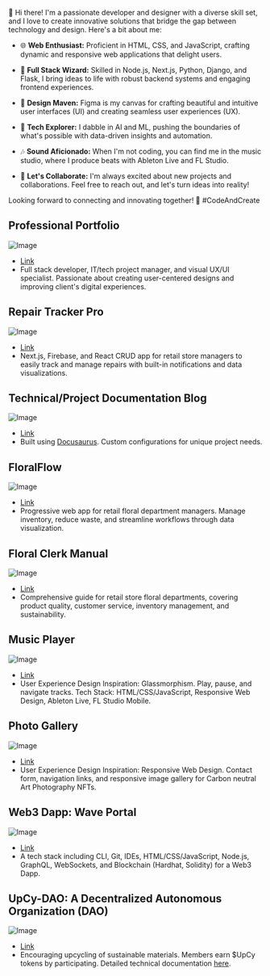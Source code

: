 👋 Hi there! I'm a passionate developer and designer with a diverse skill set, and I love to create innovative solutions that bridge the gap between technology and design. Here's a bit about me:

- 🌐 **Web Enthusiast:** Proficient in HTML, CSS, and JavaScript, crafting dynamic and responsive web applications that delight users.

- 🔗 **Full Stack Wizard:** Skilled in Node.js, Next.js, Python, Django, and Flask, I bring ideas to life with robust backend systems and engaging frontend experiences.

- 🎨 **Design Maven:** Figma is my canvas for crafting beautiful and intuitive user interfaces (UI) and creating seamless user experiences (UX).

- 🤖 **Tech Explorer:** I dabble in AI and ML, pushing the boundaries of what's possible with data-driven insights and automation.

- 🎶 **Sound Aficionado:** When I'm not coding, you can find me in the music studio, where I produce beats with Ableton Live and FL Studio.

- 🚀 **Let's Collaborate:** I'm always excited about new projects and collaborations. Feel free to reach out, and let's turn ideas into reality!

Looking forward to connecting and innovating together! 🚀 #CodeAndCreate

## Professional Portfolio
![Image](https://user-images.githubusercontent.com/66960776/241713093-2e701e8a-6af7-4070-87b3-139e08527a2e.jpg)
- [Link](https://www.asialakay.net/)
- Full stack developer, IT/tech project manager, and visual UX/UI specialist. Passionate about creating user-centered designs and improving client's digital experiences.

## Repair Tracker Pro
![Image](https://user-images.githubusercontent.com/66960776/241755439-c0da04cd-aeef-4ad6-922d-9b7ef7430129.jpg)
- [Link](https://repair-tracker-pro.vercel.app/)
- Next.js, Firebase, and React CRUD app for retail store managers to easily track and manage repairs with built-in notifications and data visualizations.

## Technical/Project Documentation Blog
![Image](https://user-images.githubusercontent.com/66960776/241747305-cd0e0699-23fc-427f-9d7a-5584b92b5924.jpg)
- [Link](https://asialakay-docs-asiakayy.vercel.app/)
- Built using [Docusaurus](https://docusaurus.io/). Custom configurations for unique project needs.

## FloralFlow
![Image](https://user-images.githubusercontent.com/66960776/241738038-0e1425bd-1225-4e96-8bbe-12896eade832.jpg)
- [Link](https://floralflow.vercel.app/)
- Progressive web app for retail floral department managers. Manage inventory, reduce waste, and streamline workflows through data visualization.

## Floral Clerk Manual
![Image](https://user-images.githubusercontent.com/66960776/241741267-4ef525db-97fd-414d-b9ac-6de69c71318c.jpg)
- [Link](https://floral487.gitbook.io/floral-clerk-manual/)
- Comprehensive guide for retail store floral departments, covering product quality, customer service, inventory management, and sustainability.

## Music Player
![Image](https://user-images.githubusercontent.com/66960776/241743313-e04792c3-0142-4476-8c80-a6bc8f1390e5.jpg)
- [Link](https://asiakay.github.io/music/)
- User Experience Design Inspiration: Glassmorphism. Play, pause, and navigate tracks. Tech Stack: HTML/CSS/JavaScript, Responsive Web Design, Ableton Live, FL Studio Mobile.

## Photo Gallery
![Image](https://user-images.githubusercontent.com/66960776/241745147-26b318b6-6fde-43ac-b2fa-5cf7b38acadc.jpg)
- [Link](https://asiakay.github.io/artphotography/)
- User Experience Design Inspiration: Responsive Web Design. Contact form, navigation links, and responsive image gallery for Carbon neutral Art Photography NFTs.

## Web3 Dapp: Wave Portal
![Image](https://user-images.githubusercontent.com/66960776/241746252-664c6ff6-8cd0-4f3c-8841-b15a167aaa72.jpg)
- [Link](https://wave-portal-app-six.vercel.app/)
- A tech stack including CLI, Git, IDEs, HTML/CSS/JavaScript, Node.js, GraphQL, WebSockets, and Blockchain (Hardhat, Solidity) for a Web3 Dapp.

## UpCy-DAO: A Decentralized Autonomous Organization (DAO)
![Image](https://user-images.githubusercontent.com/66960776/241746252-664c6ff6-8cd0-4f3c-8841-b15a167aaa72.jpg)
- [Link](https://upcy-dao.vercel.app/)
- Encouraging upcycling of sustainable materials. Members earn $UpCy tokens by participating. Detailed technical documentation [here](https://asialakay-docs-asiakayy.vercel.app/building-a-dao-with-JavaScript-1).


